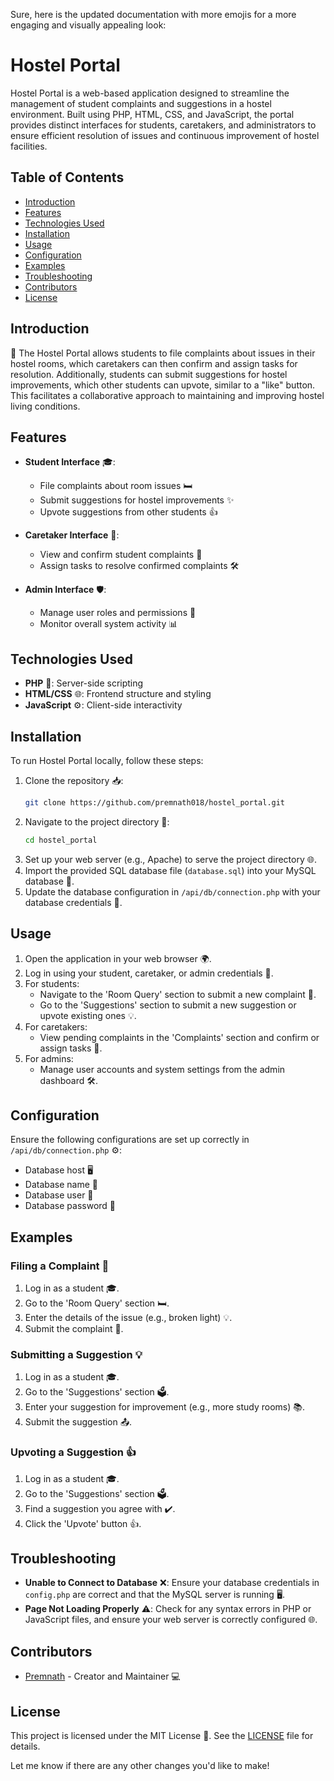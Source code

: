 Sure, here is the updated documentation with more emojis for a more engaging and visually appealing look:

# Hostel Portal

Hostel Portal is a web-based application designed to streamline the management of student complaints and suggestions in a hostel environment. Built using PHP, HTML, CSS, and JavaScript, the portal provides distinct interfaces for students, caretakers, and administrators to ensure efficient resolution of issues and continuous improvement of hostel facilities.

## Table of Contents
- [Introduction](#introduction)
- [Features](#features)
- [Technologies Used](#technologies-used)
- [Installation](#installation)
- [Usage](#usage)
- [Configuration](#configuration)
- [Examples](#examples)
- [Troubleshooting](#troubleshooting)
- [Contributors](#contributors)
- [License](#license)

## Introduction

🏢 The Hostel Portal allows students to file complaints about issues in their hostel rooms, which caretakers can then confirm and assign tasks for resolution. Additionally, students can submit suggestions for hostel improvements, which other students can upvote, similar to a "like" button. This facilitates a collaborative approach to maintaining and improving hostel living conditions.

## Features

- **Student Interface** 🎓:
  - File complaints about room issues 🛏️
  - Submit suggestions for hostel improvements ✨
  - Upvote suggestions from other students 👍

- **Caretaker Interface** 🔧:
  - View and confirm student complaints 👀
  - Assign tasks to resolve confirmed complaints 🛠️

- **Admin Interface** 🛡️:
  - Manage user roles and permissions 🔐
  - Monitor overall system activity 📊

## Technologies Used

- **PHP** 🐘: Server-side scripting
- **HTML/CSS** 🌐: Frontend structure and styling
- **JavaScript** ⚙️: Client-side interactivity

## Installation

To run Hostel Portal locally, follow these steps:

1. Clone the repository 📥:
    ```bash
    git clone https://github.com/premnath018/hostel_portal.git
    ```
2. Navigate to the project directory 📁:
    ```bash
    cd hostel_portal
    ```
3. Set up your web server (e.g., Apache) to serve the project directory 🌐.
4. Import the provided SQL database file (`database.sql`) into your MySQL database 💾.
5. Update the database configuration in `/api/db/connection.php` with your database credentials 🔑.

## Usage

1. Open the application in your web browser 🌍.
2. Log in using your student, caretaker, or admin credentials 🔑.
3. For students:
   - Navigate to the 'Room Query' section to submit a new complaint 📝.
   - Go to the 'Suggestions' section to submit a new suggestion or upvote existing ones 💡.
4. For caretakers:
   - View pending complaints in the 'Complaints' section and confirm or assign tasks 🔧.
5. For admins:
   - Manage user accounts and system settings from the admin dashboard 🛠️.

## Configuration

Ensure the following configurations are set up correctly in `/api/db/connection.php` ⚙️:
- Database host 🖥️
- Database name 📂
- Database user 👤
- Database password 🔑

## Examples

### Filing a Complaint 📝

1. Log in as a student 🎓.
2. Go to the 'Room Query' section 🛏️.
3. Enter the details of the issue (e.g., broken light) 💡.
4. Submit the complaint 📩.

### Submitting a Suggestion 💡

1. Log in as a student 🎓.
2. Go to the 'Suggestions' section 🗳️.
3. Enter your suggestion for improvement (e.g., more study rooms) 📚.
4. Submit the suggestion 📤.

### Upvoting a Suggestion 👍

1. Log in as a student 🎓.
2. Go to the 'Suggestions' section 🗳️.
3. Find a suggestion you agree with ✔️.
4. Click the 'Upvote' button 👍.

## Troubleshooting

- **Unable to Connect to Database** ❌: Ensure your database credentials in `config.php` are correct and that the MySQL server is running 🖥️.
- **Page Not Loading Properly** ⚠️: Check for any syntax errors in PHP or JavaScript files, and ensure your web server is correctly configured 🌐.

## Contributors

- [Premnath](https://github.com/premnath018) - Creator and Maintainer 💻

## License

This project is licensed under the MIT License 📜. See the [LICENSE](LICENSE) file for details.

Let me know if there are any other changes you'd like to make!
